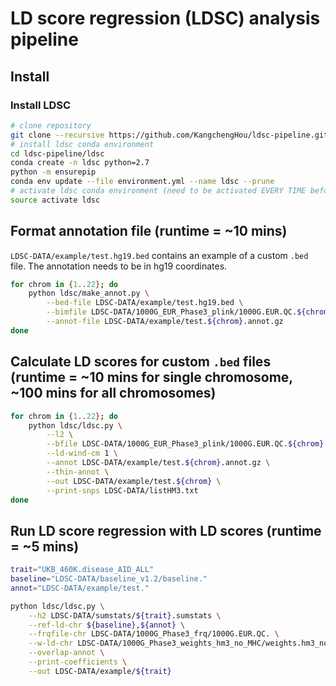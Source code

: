 # LD score regression (LDSC) analysis pipeline

## Install

### Install LDSC
```bash
# clone repository
git clone --recursive https://github.com/KangchengHou/ldsc-pipeline.git
# install ldsc conda environment
cd ldsc-pipeline/ldsc
conda create -n ldsc python=2.7
python -m ensurepip
conda env update --file environment.yml --name ldsc --prune
# activate ldsc conda environment (need to be activated EVERY TIME before running ldsc)
source activate ldsc
```

## Format annotation file (runtime = ~10 mins)
`LDSC-DATA/example/test.hg19.bed` contains an example of a custom `.bed` file. The annotation needs to be in hg19 coordinates.

```bash
for chrom in {1..22}; do
    python ldsc/make_annot.py \
        --bed-file LDSC-DATA/example/test.hg19.bed \
        --bimfile LDSC-DATA/1000G_EUR_Phase3_plink/1000G.EUR.QC.${chrom}.bim \
        --annot-file LDSC-DATA/example/test.${chrom}.annot.gz
done
```

## Calculate LD scores for custom `.bed` files (runtime = ~10 mins for single chromosome, ~100 mins for all chromosomes)

```bash
for chrom in {1..22}; do
    python ldsc/ldsc.py \
        --l2 \
        --bfile LDSC-DATA/1000G_EUR_Phase3_plink/1000G.EUR.QC.${chrom} \
        --ld-wind-cm 1 \
        --annot LDSC-DATA/example/test.${chrom}.annot.gz \
        --thin-annot \
        --out LDSC-DATA/example/test.${chrom} \
        --print-snps LDSC-DATA/listHM3.txt
done
```


## Run LD score regression with LD scores (runtime = ~5 mins)
```bash
trait="UKB_460K.disease_AID_ALL"
baseline="LDSC-DATA/baseline_v1.2/baseline."
annot="LDSC-DATA/example/test."

python ldsc/ldsc.py \
    --h2 LDSC-DATA/sumstats/${trait}.sumstats \
    --ref-ld-chr ${baseline},${annot} \
    --frqfile-chr LDSC-DATA/1000G_Phase3_frq/1000G.EUR.QC. \
    --w-ld-chr LDSC-DATA/1000G_Phase3_weights_hm3_no_MHC/weights.hm3_noMHC. \
    --overlap-annot \
    --print-coefficients \
    --out LDSC-DATA/example/${trait}
```
